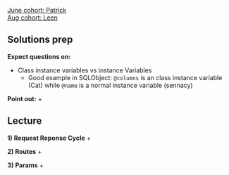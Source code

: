 [June cohort:  Patrick](./previous_lectures/june2016.txt)  
[Aug cohort:  Leen](https://github.com/appacademy/twitter-august2016/tree/w4d1)  

## Solutions prep

**Expect questions on:**
+ Class instance variables vs instance Variables
  + Good example in SQLObject: `@columns` is an class instance variable (Cat) while `@name` is a normal instance variable (sennacy)

**Point out:**
+

## Lecture

**1) Request Reponse Cycle**
+

**2) Routes**
+

**3) Params**
+
